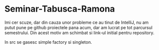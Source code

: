 # Seminar-Tabusca-Ramona

Imi cer scuze, dar din cauza unor probleme ce au tinut de IntelliJ, nu am putut pune pe github proiectele pana acum, dar am lucrat pe tot parcursul semestrului. Din acest motiv am schimbat si link-ul initial pentru repository.


In src se gasesc simple factory si singleton.
